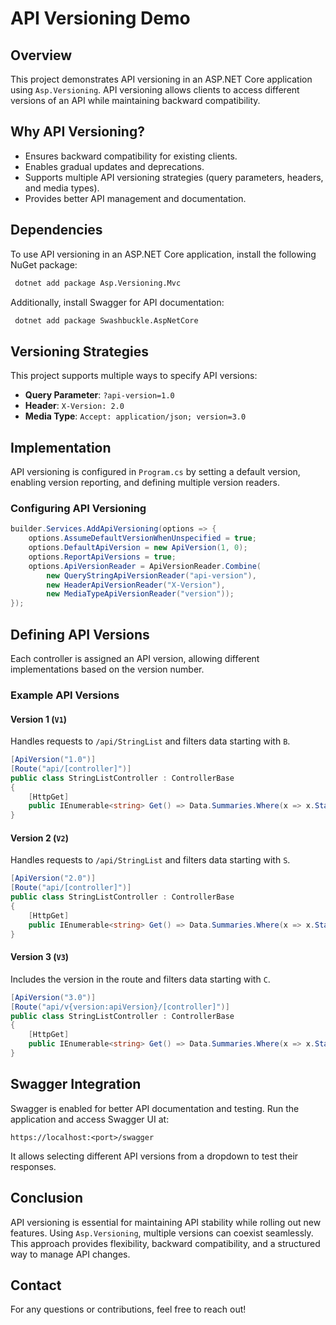 ﻿# API Versioning Demo

## Overview
This project demonstrates API versioning in an ASP.NET Core application using `Asp.Versioning`. API versioning allows clients to access different versions of an API while maintaining backward compatibility.

## Why API Versioning?
- Ensures backward compatibility for existing clients.
- Enables gradual updates and deprecations.
- Supports multiple API versioning strategies (query parameters, headers, and media types).
- Provides better API management and documentation.

## Dependencies
To use API versioning in an ASP.NET Core application, install the following NuGet package:
```sh
 dotnet add package Asp.Versioning.Mvc
```
Additionally, install Swagger for API documentation:
```sh
 dotnet add package Swashbuckle.AspNetCore
```

## Versioning Strategies
This project supports multiple ways to specify API versions:
- **Query Parameter**: `?api-version=1.0`
- **Header**: `X-Version: 2.0`
- **Media Type**: `Accept: application/json; version=3.0`

## Implementation
API versioning is configured in `Program.cs` by setting a default version, enabling version reporting, and defining multiple version readers.

### Configuring API Versioning
```csharp
builder.Services.AddApiVersioning(options => {
    options.AssumeDefaultVersionWhenUnspecified = true;
    options.DefaultApiVersion = new ApiVersion(1, 0);
    options.ReportApiVersions = true;
    options.ApiVersionReader = ApiVersionReader.Combine(
        new QueryStringApiVersionReader("api-version"),
        new HeaderApiVersionReader("X-Version"),
        new MediaTypeApiVersionReader("version"));
});
```

## Defining API Versions
Each controller is assigned an API version, allowing different implementations based on the version number.

### Example API Versions
#### Version 1 (`V1`)
Handles requests to `/api/StringList` and filters data starting with `B`.
```csharp
[ApiVersion("1.0")]
[Route("api/[controller]")]
public class StringListController : ControllerBase
{
    [HttpGet]
    public IEnumerable<string> Get() => Data.Summaries.Where(x => x.StartsWith("B"));
}
```
#### Version 2 (`V2`)
Handles requests to `/api/StringList` and filters data starting with `S`.
```csharp
[ApiVersion("2.0")]
[Route("api/[controller]")]
public class StringListController : ControllerBase
{
    [HttpGet]
    public IEnumerable<string> Get() => Data.Summaries.Where(x => x.StartsWith("S"));
}
```
#### Version 3 (`V3`)
Includes the version in the route and filters data starting with `C`.
```csharp
[ApiVersion("3.0")]
[Route("api/v{version:apiVersion}/[controller]")]
public class StringListController : ControllerBase
{
    [HttpGet]
    public IEnumerable<string> Get() => Data.Summaries.Where(x => x.StartsWith("C"));
}
```

## Swagger Integration
Swagger is enabled for better API documentation and testing. Run the application and access Swagger UI at:
```
https://localhost:<port>/swagger
```
It allows selecting different API versions from a dropdown to test their responses.

## Conclusion
API versioning is essential for maintaining API stability while rolling out new features. Using `Asp.Versioning`, multiple versions can coexist seamlessly. This approach provides flexibility, backward compatibility, and a structured way to manage API changes.

## Contact
For any questions or contributions, feel free to reach out!
